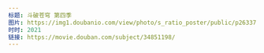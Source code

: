 ```yaml
---
标题: 斗破苍穹 第四季
图片: https://img1.doubanio.com/view/photo/s_ratio_poster/public/p2633789069.jpg
时时: 2021
链接: https://movie.douban.com/subject/34851198/
---
```

